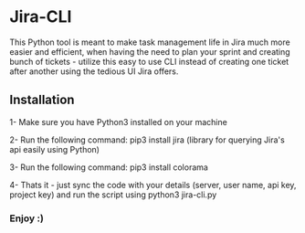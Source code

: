 # Jira-CLI
This Python tool is meant to make task management life in Jira much more easier and efficient, when having the need to plan your sprint and creating bunch of tickets - 
utilize this easy to use CLI instead of creating one ticket after another using the tedious UI Jira offers.

## Installation 
1- Make sure you have Python3 installed on your machine

2- Run the following command: pip3 install jira (library for querying Jira's api easily using Python)

3- Run the following command: pip3 install colorama

4- Thats it - just sync the code with your details (server, user name, api key, project key) and run the script using python3 jira-cli.py

### Enjoy :)
